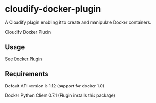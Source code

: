 # cloudify-docker-plugin

A Cloudify plugin enabling it to create and manipulate Docker containers.

Cloudify Docker Plugin

## Usage

See [Docker Plugin](http://getcloudify.org/guide/plugin-docker.html)

## Requirements

Default API version is 1.12 (support for docker 1.0)

Docker Python Client 0.7.1 (Plugin installs this package)

